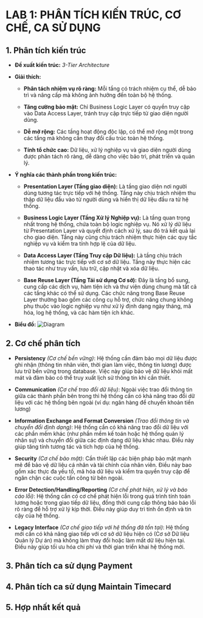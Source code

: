 # LAB 1: PHÂN TÍCH KIẾN TRÚC, CƠ CHẾ, CA SỬ DỤNG
## 1. Phân tích kiến trúc
- **Đề xuất kiến trúc:**  *3-Tier Architecture* 

- **Giải thích:**
  + **Phân tách nhiệm vụ rõ ràng:** Mỗi tầng có trách nhiệm cụ thể, dễ bảo trì và nâng cấp mà không ảnh hưởng đến toàn bộ hệ thống.
  
  + **Tăng cường bảo mật:** Chỉ Business Logic Layer có quyền truy cập vào Data Access Layer, tránh truy cập trực tiếp từ giao diện người dùng.
  
  + **Dễ mở rộng:** Các tầng hoạt động độc lập, có thể mở rộng một trong các tầng mà không cần thay đổi cấu trúc toàn hệ thống.

  + **Tính tổ chức cao:** Dữ liệu, xử lý nghiệp vụ và giao diện người dùng được phân tách rõ ràng, dễ dàng cho việc bảo trì, phát triển và quản lý.
 
- **Ý nghĩa các thành phần trong kiến trúc:**
  +  **Presentation Layer (Tầng giao diện):** Là tầng giao diện nơi người dùng tương tác trực tiếp với hệ thống. Tầng này chịu trách nhiệm thu thập dữ liệu đầu vào từ người dùng và hiển thị dữ liệu đầu ra từ hệ thống.
 
  +  **Business Logic Layer (Tầng Xử lý Nghiệp vụ):** Là tầng quan trọng nhất trong hệ thống, chứa toàn bộ logic nghiệp vụ. Nó xử lý dữ liệu từ Presentation Layer và quyết định cách xử lý, sau đó trả kết quả lại cho giao diện. Tầng này cũng chịu trách nhiệm thực hiện các quy tắc nghiệp vụ và kiểm tra tính hợp lệ của dữ liệu.
 
  +  **Data Access Layer (Tầng Truy cập Dữ liệu):** Là tầng chịu trách nhiệm tương tác trực tiếp với cơ sở dữ liệu. Tầng này thực hiện các thao tác như truy vấn, lưu trữ, cập nhật và xóa dữ liệu.
    
  +  **Base Reuse Layer (Tầng Tái sử dụng Cơ sở):** Đây là tầng bổ sung, cung cấp các dịch vụ, hàm tiện ích và thư viện dùng chung mà tất cả các tầng khác có thể sử dụng. Các chức năng trong Base Reuse Layer thường bao gồm các công cụ hỗ trợ, chức năng chung không phụ thuộc vào logic nghiệp vụ như xử lý định dạng ngày tháng, mã hóa, log hệ thống, và các hàm tiện ích khác.
 
- **Biểu đồ:**
  ![Diagram](https://www.planttext.com/api/plantuml/png/T991IWCn58RtESMZ-rwW2sbhqOe5YzQ5I1Sn3Mrep6ZoKXp4bGiN7i035144SJz1kkX9SWAlO3ArT5BhB8OX-Ru__mlpxHPDWrIZlPQ4cAbGe3F32GgK7FeqrvcKqD9i8f0pj9gJ6ygcTCoXrjVSS8KKHQQWHtEkQt1F83oNvqV3rST-fZ16S3qa3sJZjgqHYXi3lMmis9PznlLCC9uQ7OeKMeoLKe9tMYU_fqNcYfejinrMu9JRyDvgYK8ApE70AXQ7CAKNoqEzlfUKXmOSUlSXOEJT9qZXtPCb2L0Qw-O1lrY-Ms2-UBDm5qoGoo-osI_fM3mba_HoUmMkvmhqGDiSPhvuLQIoNiqRQ5_C_ukgDDp1fVtI-OzziK2ujK7QCNcyj0PqGywZ0fnuzmpJYa1sNFQVGbtlNW2rTtFIv6eKVyaV0000__y30000)
## 2. Cơ chế phân tích
- **Persistency** _(Cơ chế bền vững)_: Hệ thống cần đảm bảo mọi dữ liệu được ghi nhận (thông tin nhân viên, thời gian làm việc, thông tin lương) được lưu trữ bền vững trong database. Việc này giúp bảo vệ dữ liệu khỏi mất mát và đảm bảo có thể truy xuất lịch sử thông tin khi cần thiết.
  
- **Communication** _(Cơ chế trao đổi dữ liệu)_: Ngoài việc trao đổi thông tin giữa các thành phần bên trong thì hệ thống cần có khả năng trao đổi dữ liệu với các hệ thống bên ngoài (ví dụ: ngân hàng để chuyển khoản tiền lương)

- **Information Exchange and Format Conversion** _(Trao đổi thông tin và chuyển đổi định dạng)_: Hệ thống cần có khả năng trao đổi dữ liệu với các phần mềm khác (như phần mềm kế toán hoặc hệ thống quản lý nhân sự) và chuyển đổi giữa các định dạng dữ liệu khác nhau. Điều này giúp tăng tính tương tác và tích hợp của hệ thống.

- **Security** _(Cơ chế bảo mật)_: Cần thiết lập các biện pháp bảo mật mạnh mẽ để bảo vệ dữ liệu cá nhân và tài chính của nhân viên. Điều này bao gồm xác thực đa yếu tố, mã hóa dữ liệu và kiểm tra quyền truy cập để ngăn chặn các cuộc tấn công từ bên ngoài.

- **Error Detection/Handling/Reporting** _(Cơ chế phát hiện, xử lý và báo cáo lỗi)_: Hệ thống cần có cơ chế phát hiện lỗi trong quá trình tính toán lương hoặc trong giao tiếp dữ liệu, đồng thời cung cấp thông báo báo lỗi rõ ràng để hỗ trợ xử lý kịp thời. Điều này giúp duy trì tính ổn định và tin cậy của hệ thống.

- **Legacy Interface** _(Cơ chế giao tiếp với hệ thống đã tồn tại)_: Hệ thống mới cần có khả năng giao tiếp với cơ sở dữ liệu hiện có (Cơ sở Dữ liệu Quản lý Dự án) mà không làm thay đổi hoặc làm mất dữ liệu hiện tại. Điều này giúp tối ưu hóa chi phí và thời gian triển khai hệ thống mới.

## 3. Phân tích ca sử dụng Payment
## 4. Phân tích ca sử dụng Maintain Timecard
## 5. Hợp nhất kết quả

